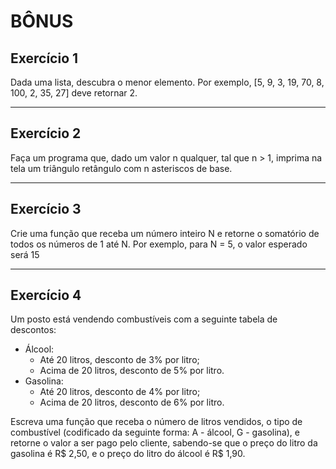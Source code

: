 # BÔNUS

## Exercício 1
  Dada uma lista, descubra o menor elemento.
  Por exemplo, [5, 9, 3, 19, 70, 8, 100, 2, 35, 27] deve retornar 2.

___
## Exercício 2
 Faça um programa que, dado um valor n qualquer, tal que n > 1, imprima na tela um triângulo retângulo com n asteriscos de base.

___
## Exercício 3
  Crie uma função que receba um número inteiro N e retorne o somatório de todos os números de 1 até N.
  Por exemplo, para N = 5, o valor esperado será 15

___
## Exercício 4
  Um posto está vendendo combustíveis com a seguinte tabela de descontos:

  - Álcool:
    - Até 20 litros, desconto de 3% por litro;
    - Acima de 20 litros, desconto de 5% por litro.
  - Gasolina:
    - Até 20 litros, desconto de 4% por litro;
    - Acima de 20 litros, desconto de 6% por litro.

  Escreva uma função que receba o número de litros vendidos, o tipo de combustível (codificado da seguinte forma: A - álcool, G - gasolina), e retorne o valor a ser pago pelo cliente, sabendo-se que o preço do litro da gasolina é R$ 2,50, e o preço do litro do álcool é R$ 1,90.